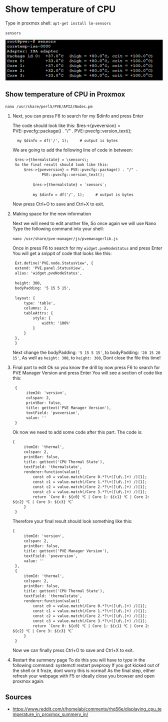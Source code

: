 # Show temperature of CPU

Type in proxmox shell:
`apt-get install lm-sensors`

`sensors`

![Sensors](images/sensors.png)

## Show temperature of CPU in Proxmox

`nano /usr/share/perl5/PVE/API2/Nodes.pm`

1) Next, you can press F6 to search for my $dinfo and press Enter
 
    The code should look like this:
        $res->{pveversion} = PVE::pvecfg::package() . "/" .
             PVE::pvecfg::version_text();
 
         my $dinfo = df('/', 1);     # output is bytes

    We are going to add the following line of code in between:  
    
        $res->{thermalstate} = \sensors\;
        So the final result should look like this:
            $res->{pveversion} = PVE::pvecfg::package() . "/" .
                    PVE::pvecfg::version_text();

                $res->{thermalstate} = `sensors`;

                my $dinfo = df('/', 1);     # output is bytes
    
    Now press Ctrl+O to save and Ctrl+X to exit.


2) Making space for the new information

    Next we will need to edit another file, So once again we will use Nano
    Type the following command into your shell: 
    
    `nano /usr/share/pve-manager/js/pvemanagerlib.js`

    Once in press F6 to search for my `widget.pveNodeStatus` and press Enter
    You will get a snippit of code that looks like this:

        Ext.define('PVE.node.StatusView', {
        extend: 'PVE.panel.StatusView',
        alias: 'widget.pveNodeStatus',
    
        height: 300,
        bodyPadding: '5 15 5 15',
    
        layout: {
            type: 'table',
            columns: 2,
            tableAttrs: {
                style: {
                    width: '100%'
                }
            }
        },
        }
    Next change the bodyPadding: `'5 15 5 15'`, to bodyPadding: `'20 15 20 15'`,
    As well as `height: 300`, to `height: 360`,
    Dont close the file this time!
3) Final part to edit
    Ok so you know the drill by now press F6 to search for PVE Manager Version and press Enter
    You will see a section of code like this:
        
        {
             itemId: 'version',
             colspan: 2,
             printBar: false,
             title: gettext('PVE Manager Version'),
             textField: 'pveversion',
             value: ''
        }
    Ok now we need to add some code after this part. The code is:
       
       {
            itemId: 'thermal',
            colspan: 2,
            printBar: false,
            title: gettext('CPU Thermal State'),
            textField: 'thermalstate',
            renderer:function(value){
                const c0 = value.match(/Core 0.*?\+([\d\.]+) /)[1];
                const c1 = value.match(/Core 1.*?\+([\d\.]+) /)[1];
                const c2 = value.match(/Core 2.*?\+([\d\.]+) /)[1];
                const c3 = value.match(/Core 3.*?\+([\d\.]+) /)[1];
                return `Core 0: ${c0} ℃ | Core 1: ${c1} ℃ | Core 2: ${c2} ℃ | Core 3: ${c3} ℃`
            }
        }
    Therefore your final result should look something like this:
       
       {
            itemId: 'version',
            colspan: 2,
            printBar: false,
            title: gettext('PVE Manager Version'),
            textField: 'pveversion',
            value: ''
        },
        {
            itemId: 'thermal',
            colspan: 2,
            printBar: false,
            title: gettext('CPU Thermal State'),
            textField: 'thermalstate',
            renderer:function(value){
                const c0 = value.match(/Core 0.*?\+([\d\.]+) /)[1];
                const c1 = value.match(/Core 1.*?\+([\d\.]+) /)[1];
                const c2 = value.match(/Core 2.*?\+([\d\.]+) /)[1];
                const c3 = value.match(/Core 3.*?\+([\d\.]+) /)[1];
                return `Core 0: ${c0} ℃ | Core 1: ${c1} ℃ | Core 2: ${c2} ℃ | Core 3: ${c3} ℃`
            }
        }
    Now we can finally press Ctrl+O to save and Ctrl+X to exit.

4) Restart the summery page
    To do this you will have to type in the following command: systemctl restart pveproxy
    If you got kicked out of the shell or it froze, dont worry this is normal! As the final step, either refresh your webpage with F5 or ideally close you browser and open proxmox again.


## Sources
 - https://www.reddit.com/r/homelab/comments/rhq56e/displaying_cpu_temperature_in_proxmox_summery_in/
